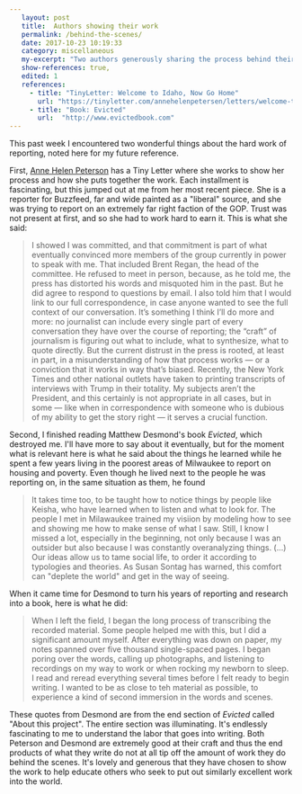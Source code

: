 ```yaml
---
   layout: post
   title:  Authors showing their work
   permalink: /behind-the-scenes/
   date: 2017-10-23 10:19:33
   category: miscellaneous
   my-excerpt: "Two authors generously sharing the process behind their work."
   show-references: true,
   edited: 1
   references:
     - title: "TinyLetter: Welcome to Idaho, Now Go Home"
       url: "https://tinyletter.com/annehelenpetersen/letters/welcome-to-idaho-now-go-home"
     - title: "Book: Evicted"
       url:  "http://www.evictedbook.com"
---
```


 This past week I encountered two wonderful things about the hard work of reporting, noted here for my future reference.

 First, [Anne Helen Peterson](https://twitter.com/annehelen) has a Tiny Letter where she works to show her process and how she puts together the work. Each installment is fascinating, but this jumped out at me from her most recent piece. She is a reporter for Buzzfeed, far and wide painted as a "liberal" source, and she was trying to report on an extremely far right faction of the GOP. Trust was not present at first, and so she had to work hard to earn it. This is what she said:

 > I showed I was committed, and that commitment is part of what eventually convinced more members of the group currently in power to speak with me. That included Brent Regan, the head of the committee. He refused to meet in person, because, as he told me, the press has distorted his words and misquoted him in the past. But he did agree to respond to questions by email. I also told him that I would link to our full correspondence, in case anyone wanted to see the full context of our conversation. It’s something I think I’ll do more and more: no journalist can include every single part of every conversation they have over the course of reporting; the “craft” of journalism is figuring out what to include, what to synthesize, what to quote directly. But the current distrust in the press is rooted, at least in part, in a misunderstanding of how that process works — or a conviction that it works in way that’s biased. Recently, the New York Times and other national outlets have taken to printing transcripts of interviews with Trump in their totality. My subjects aren’t the President, and this certainly is not appropriate in all cases, but in some — like when in correspondence with someone who is dubious of my ability to get the story right — it serves a crucial function.

Second, I finished reading Matthew Desmond's book _Evicted_, which destroyed me. I'll have more to say about it eventually, but for the moment what is relevant here is what he said about the things he learned while he spent a few years living in the poorest areas of Milwaukee to report on housing and poverty. Even though he lived next to the people he was reporting on, in the same situation as them, he found

> It takes time too, to be taught how to notice things by people like Keisha, who have learned when to listen and what to look for. The people I met in Milawaukee trained my visiion by modeling how to see and showing me how to make sense of what I saw. Still, I know I missed a lot, especially in the beginning, not only because I was an outsider but also because I was constantly overanalyzing things. (...) Our ideas allow us to tame social life, to order it according to typologies and theories. As Susan Sontag has warned, this comfort can "deplete the world" and get in the way of seeing.

When it came time for Desmond to turn his years of reporting and research into a book, here is what he did:

> When I left the field, I began the long process of transcribing the recorded material. Some people helped me with this, but I did a significant amount myself. After everything was down on paper, my notes spanned over five thousand single-spaced pages. I began poring over the words, calling up photographs, and listening to recordings on my way to work or when rocking my newborn to sleep. I read and reread everything several times before I felt ready to begin writing. I wanted to be as close to teh material as possible, to experience a kind of second immersion in the words and scenes.

These quotes from Desmond are from the end section of _Evicted_ called "About this project". The entire section was illuminating. It's endlessly fascinating to me to understand the labor that goes into writing. Both Peterson and Desmond are extremely good at their craft and thus the end products of what they write do not at all tip off the amount of work they do behind the scenes. It's lovely and generous that they have chosen to show the work to help educate others who seek to put out similarly excellent work into the world.
